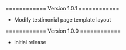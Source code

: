 ============ Version 1.0.1 ============
* Modify testimonial page template layout

============ Version 1.0.0 ============
* Initial release